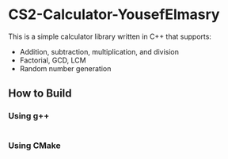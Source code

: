 # CS2-Calculator-YousefElmasry
This is a simple calculator library written in C++ that supports:
- Addition, subtraction, multiplication, and division
- Factorial, GCD, LCM
- Random number generation

## How to Build

### Using g++
```bash

```

### Using CMake
```bash

```
